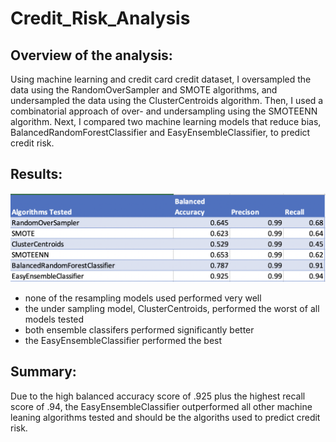 # Credit_Risk_Analysis

## Overview of the analysis: 
Using machine learning and credit card credit dataset, I oversampled the data using the RandomOverSampler and SMOTE algorithms, and undersampled the data using the ClusterCentroids algorithm. Then, I used a combinatorial approach of over- and undersampling using the SMOTEENN algorithm. Next, I compared two machine learning models that reduce bias, BalancedRandomForestClassifier and EasyEnsembleClassifier, to predict credit risk. 

## Results: 

![Algorithm_Table](images/algorith_table2.png)

- none of the resampling models used performed very well 
- the under sampling model, ClusterCentroids, performed the worst of all models tested
- both ensemble classifers performed significantly better
- the EasyEnsembleClassifier performed the best 

## Summary:

Due to the high balanced accuracy score of .925 plus the highest recall score of .94, the EasyEnsembleClassifier outperformed all other machine leaning algorithms tested and should be the algoriths used to predict credit risk.